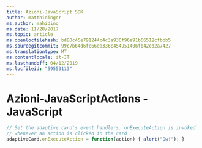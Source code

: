 ```yaml
---
title: Azioni-JavaScript SDK
author: matthidinger
ms.author: mahiding
ms.date: 11/28/2017
ms.topic: article
ms.openlocfilehash: bd80c45e791244c4c3a930f96a91b66512cfbbb5
ms.sourcegitcommit: 99c7b64d6fc66da336c454951406fb42cd2a7427
ms.translationtype: MT
ms.contentlocale: it-IT
ms.lasthandoff: 04/12/2019
ms.locfileid: "59553113"
---
```

# <a name="actions---javascript"></a><span data-ttu-id="724b1-102">Azioni-JavaScript</span><span class="sxs-lookup"><span data-stu-id="724b1-102">Actions - JavaScript</span></span>

```js
// Set the adaptive card's event handlers. onExecuteAction is invoked
// whenever an action is clicked in the card
adaptiveCard.onExecuteAction = function(action) { alert("Ow!"); }
```